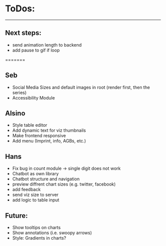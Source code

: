 # ToDos:
---

## Next steps:
- send animation length to backend
- add pause to gif if loop

=======

## Seb
- Social Media Sizes and default images in root (render first, then the series)
- Accessibility Module

## Alsino
- Style table editor
- Add dynamic text for viz thumbnails
- Make frontend responsive
- Add menu (Imprint, info, AGBs, etc.)

## Hans
- Fix bug in count module -> single digit does not work
- Chatbot as own library
- Chatbot structure and navigation
- preview diffrent chart sizes (e.g. twitter, facebook)
- add feedback
- send viz size to server
- add logic to table input

## Future:
- Show tooltips on charts
- Show annotations (i.e. swoopy arrows)
- Style: Gradients in charts?
